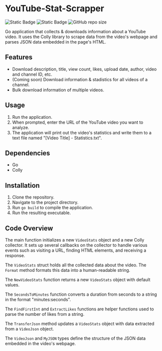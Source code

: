 # YouTube-Stat-Scrapper

![Static Badge](https://img.shields.io/badge/Made%20With-Go-blue?style=flat-square&logo=Go&logoColor=white) ![Static Badge](https://img.shields.io/badge/Made%20By-HaloGamer33-white?style=flat-square&label=Made%20by%20&color=%23e12a56) ![GitHub repo size](https://img.shields.io/github/repo-size/HaloGamer33/YouTube-Stat-Scrapper?style=flat-square&label=Size&color=success)

Go application that collects & downloads information about a YouTube video. It uses the Colly library to scrape data from the video's webpage and parses JSON data embedded in the page's HTML.

## Features

- Download description, title, view count, likes, upload date, author, video and channel ID, etc.
- (Coming soon) Download information & stadistics for all videos of a channel.
- Bulk download information of multiple videos.

## Usage

1. Run the application.
2. When prompted, enter the URL of the YouTube video you want to analyze.
3. The application will print out the video's statistics and write them to a text file named "[Video Title] - Statistics.txt".

## Dependencies

- Go
- Colly

## Installation

1. Clone the repository.
2. Navigate to the project directory.
3. Run `go build` to compile the application.
4. Run the resulting executable.

## Code Overview

The main function initializes a new `VideoStats` object and a new Colly collector. It sets up several callbacks on the collector to handle various events such as visiting a URL, finding HTML elements, and receiving a response.

The `VideoStats` struct holds all the collected data about the video. The `Format` method formats this data into a human-readable string.

The `NewVideoStats` function returns a new `VideoStats` object with default values.

The `SecondsToMinutes` function converts a duration from seconds to a string in the format "minutes:seconds".

The `FindFirstInt` and `ExtractLikes` functions are helper functions used to parse the number of likes from a string.

The `TransferJson` method updates a `VideoStats` object with data extracted from a `VideoJson` object.

The `VideoJson` and `MyJSON` types define the structure of the JSON data embedded in the video's webpage.

